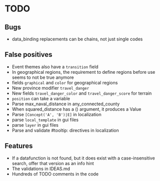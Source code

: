 # TODO

## Bugs

* data_binding replacements can be chains, not just single codes

## False positives

* Event themes also have a `transition` field
* In geographical regions, the requirement to define regions before use seems to not be true anymore
* fields `graphical` and `color` for geographical regions
* New province modifier `travel_danger`
* New fields `travel_danger_color` and `travel_danger_score` for terrain
* `position` can take a variable
* Parse max_naval_distance in any_connected_county
* When squared_distance has a () argument, it produces a Value
* Parse `[Concept('A', 'B')|E]` in localization
* parse `local_template` in gui files
* parse `layer` in gui files
* Parse and validate #tooltip: directives in localization

## Features

* If a datafunction is not found, but it does exist with a case-insensitive search, offer that version as an info hint
* The validations in IDEAS.md
* Hundreds of TODO comments in the code
